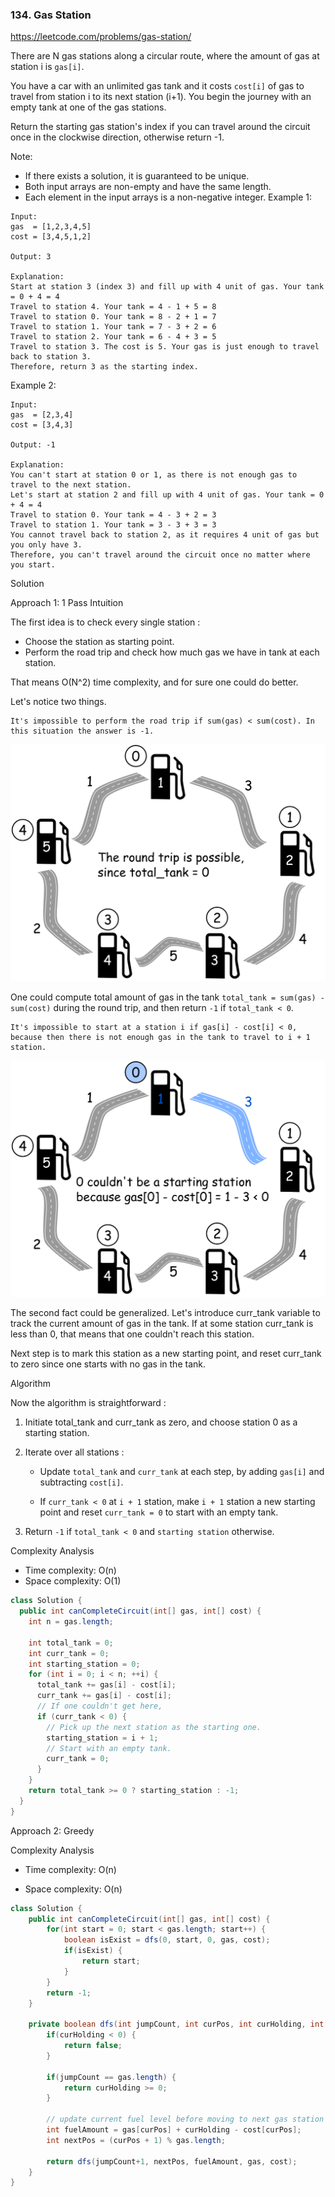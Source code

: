 ### 134. Gas Station

https://leetcode.com/problems/gas-station/

There are N gas stations along a circular route, where the amount of gas at station i is `gas[i]`.

You have a car with an unlimited gas tank and it costs `cost[i]` of gas to travel from station i to its next station (i+1). You begin the journey with an empty tank at one of the gas stations.

Return the starting gas station's index if you can travel around the circuit once in the clockwise direction, otherwise return -1.

Note:

- If there exists a solution, it is guaranteed to be unique.
- Both input arrays are non-empty and have the same length.
- Each element in the input arrays is a non-negative integer.
Example 1:
```
Input: 
gas  = [1,2,3,4,5]
cost = [3,4,5,1,2]

Output: 3

Explanation:
Start at station 3 (index 3) and fill up with 4 unit of gas. Your tank = 0 + 4 = 4
Travel to station 4. Your tank = 4 - 1 + 5 = 8
Travel to station 0. Your tank = 8 - 2 + 1 = 7
Travel to station 1. Your tank = 7 - 3 + 2 = 6
Travel to station 2. Your tank = 6 - 4 + 3 = 5
Travel to station 3. The cost is 5. Your gas is just enough to travel back to station 3.
Therefore, return 3 as the starting index.
```
Example 2:
```
Input: 
gas  = [2,3,4]
cost = [3,4,3]

Output: -1

Explanation:
You can't start at station 0 or 1, as there is not enough gas to travel to the next station.
Let's start at station 2 and fill up with 4 unit of gas. Your tank = 0 + 4 = 4
Travel to station 0. Your tank = 4 - 3 + 2 = 3
Travel to station 1. Your tank = 3 - 3 + 3 = 3
You cannot travel back to station 2, as it requires 4 unit of gas but you only have 3.
Therefore, you can't travel around the circuit once no matter where you start.
```

Solution

Approach 1: 1 Pass
Intuition

The first idea is to check every single station :

- Choose the station as starting point.
- Perform the road trip and check how much gas we have in tank at each station.

That means O(N^2) time complexity, and for sure one could do better.

Let's notice two things.
~~~
It's impossible to perform the road trip if sum(gas) < sum(cost). In this situation the answer is -1.
~~~

![](./res/round_trip.png)

One could compute total amount of gas in the tank `total_tank = sum(gas) - sum(cost)` during the round trip, and then return `-1` if `total_tank < 0`.

~~~
It's impossible to start at a station i if gas[i] - cost[i] < 0, because then there is not enough gas in the tank to travel to i + 1 station.
~~~

![](./res/no_start1.png)

The second fact could be generalized. Let's introduce curr_tank variable to track the current amount of gas in the tank. If at some station curr_tank is less than 0, that means that one couldn't reach this station.

Next step is to mark this station as a new starting point, and reset curr_tank to zero since one starts with no gas in the tank.

Algorithm

Now the algorithm is straightforward :

1. Initiate total_tank and curr_tank as zero, and choose station 0 as a starting station.

2. Iterate over all stations :

   - Update `total_tank` and `curr_tank` at each step, by adding `gas[i]` and subtracting `cost[i]`.

   - If `curr_tank < 0` at `i + 1` station, make `i + 1` station a new starting point and reset `curr_tank = 0` to start with an empty tank.

3. Return `-1` if `total_tank < 0` and `starting station` otherwise.



Complexity Analysis
- Time complexity: O(n)
- Space complexity: O(1)

```java
class Solution {
  public int canCompleteCircuit(int[] gas, int[] cost) {
    int n = gas.length;

    int total_tank = 0;
    int curr_tank = 0;
    int starting_station = 0;
    for (int i = 0; i < n; ++i) {
      total_tank += gas[i] - cost[i];
      curr_tank += gas[i] - cost[i];
      // If one couldn't get here,
      if (curr_tank < 0) {
        // Pick up the next station as the starting one.
        starting_station = i + 1;
        // Start with an empty tank.
        curr_tank = 0;
      }
    }
    return total_tank >= 0 ? starting_station : -1;
  }
}
```


Approach 2: Greedy

Complexity Analysis

- Time complexity: O(n)

- Space complexity: O(n)

```java
class Solution {
    public int canCompleteCircuit(int[] gas, int[] cost) {
        for(int start = 0; start < gas.length; start++) {
            boolean isExist = dfs(0, start, 0, gas, cost);
            if(isExist) {
                return start;
            }
        }
        return -1;
    }
    
    private boolean dfs(int jumpCount, int curPos, int curHolding, int[] gas, int[] cost) {
        if(curHolding < 0) {
            return false;
        }
        
        if(jumpCount == gas.length) {
            return curHolding >= 0;
        }

        // update current fuel level before moving to next gas station
        int fuelAmount = gas[curPos] + curHolding - cost[curPos];
        int nextPos = (curPos + 1) % gas.length;
            
        return dfs(jumpCount+1, nextPos, fuelAmount, gas, cost);
    }
}
```





